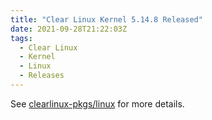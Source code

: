 ```yaml
---
title: "Clear Linux Kernel 5.14.8 Released"
date: 2021-09-28T21:22:03Z
tags:
  - Clear Linux
  - Kernel
  - Linux
  - Releases
---
```

See [clearlinux-pkgs/linux][linux] for more details.

[linux]: https://github.com/clearlinux-pkgs/linux
